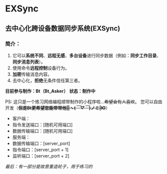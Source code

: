 # EXSync

## 去中心化跨设备数据同步系统(EXSync)

### 简介：

1. 它可以**系统不同**、**远程无感**、**多台设备**进行同步数据（例如：**同步工作目录**、**同步消息列表**）。
2. 使用命令**远程控制**设备行为。
3. **加密**传输消息内容。
4. 去中心化，**拒绝**无条件信任第三者。


**目前参与制作：Bt（Bt_Asker）**
**状态：制作中**

PS:
这只是一个练习网络编程顺带制作的小程序啦...~~希望会有人喜欢~~。 您可以自由开发（~~**但是Bt更希望您能带带他||ヽ(*￣▽￣*)ノミ|Ю**~~）


* 客户端：
* 指令发送端口：[随机可用端口]
* 数据传输端口：[随机可用端口]
* 服务端：
* 数据传输端口：[server_port]
* 指令端口：[server_port + 1]
* 监听端口：[server_port + 2]


_最后：有一部分是故意重造轮子，用于练习的_
